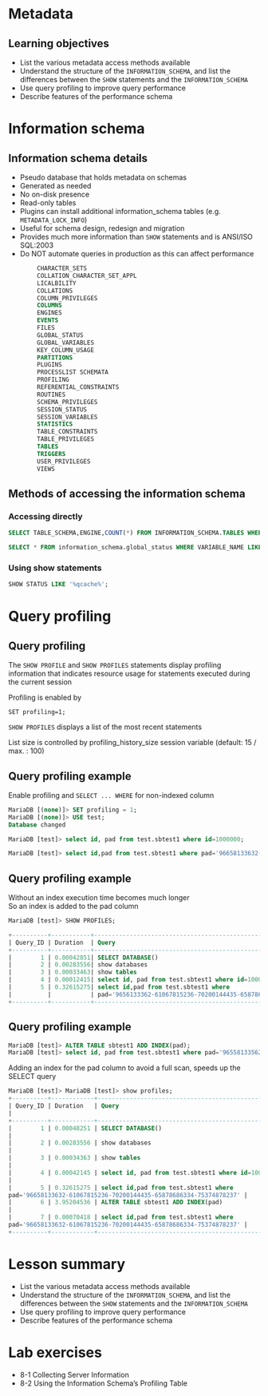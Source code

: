 # Metadata

## Learning objectives

- List the various metadata access methods available
- Understand the structure of the `INFORMATION_SCHEMA`, and list the differences between the `SHOW` statements and the `INFORMATION_SCHEMA`
- Use query profiling to improve query performance
- Describe features of the performance schema

# Information schema

## Information schema details

- Pseudo database that holds metadata on schemas
- Generated as needed
- No on-disk presence
- Read-only tables
- Plugins can install additional information_schema tables (e.g. `METADATA_LOCK_INFO`)
- Useful for schema design, redesign and migration
- Provides much more information than `SHOW` statements and is ANSI/ISO SQL:2003
- Do NOT automate queries in production as this can affect performance

```sql
        CHARACTER_SETS
        COLLATION_CHARACTER_SET_APPL
        LICALBILITY
        COLLATIONS
        COLUMN_PRIVILEGES
        COLUMNS
        ENGINES
        EVENTS
        FILES
        GLOBAL_STATUS
        GLOBAL_VARIABLES
        KEY_COLUMN_USAGE
        PARTITIONS
        PLUGINS
        PROCESSLIST SCHEMATA
        PROFILING
        REFERENTIAL_CONSTRAINTS
        ROUTINES
        SCHEMA_PRIVILEGES
        SESSION_STATUS
        SESSION_VARIABLES
        STATISTICS
        TABLE_CONSTRAINTS
        TABLE_PRIVILEGES
        TABLES
        TRIGGERS
        USER_PRIVILEGES
        VIEWS
```

## Methods of accessing the information schema

### Accessing directly

```sql
SELECT TABLE_SCHEMA,ENGINE,COUNT(*) FROM INFORMATION_SCHEMA.TABLES WHERE TABLE_SCHEMA NOT IN('mysql','information_schema','performance_schema') GROUP BY TABLE_SCHEMA,ENGINE;
```

```sql
SELECT * FROM information_schema.global_status WHERE VARIABLE_NAME LIKE '%qcache%';
```

### Using show statements

```sql
SHOW STATUS LIKE '%qcache%';
```

# Query profiling

## Query profiling

The `SHOW PROFILE` and `SHOW PROFILES` statements display profiling information that indicates resource usage for statements executed during the current session

Profiling is enabled by

`SET profiling=1;`

`SHOW PROFILES` displays a list of the most recent statements

List size is controlled by profiling_history_size session variable (default: 15 / max. : 100)

## Query profiling example

Enable profiling and `SELECT ... WHERE` for non-indexed column

```sql
MariaDB [(none)]> SET profiling = 1;
MariaDB [(none)]> USE test;
Database changed

MariaDB [test]> select id, pad from test.sbtest1 where id=1000000;

MariaDB [test]> select id,pad from test.sbtest1 where pad='96658133632-61067815236-70200144435-65878686334-75374878237';
```

## Query profiling example

Without an index execution time becomes much longer  
So an index is added to the pad column

```sql
MariaDB [test]> SHOW PROFILES;

+----------+-----------+-----------------------------------------------------+
| Query_ID | Duration  | Query                                               |
+----------+-----------+-----------------------------------------------------+
|        1 | 0.00042851| SELECT DATABASE()                                   |
|        2 | 0.00283556| show databases                                      |
|        3 | 0.00033463| show tables                                         |
|        4 | 0.00012415| select id, pad from test.sbtest1 where id=1000000   |
|        5 | 0.32615275| select id,pad from test.sbtest1 where               |
|          |           | pad='9656133362-61067815236-70200144435-6587866334-75374878237' |
+----------+-----------+-----------------------------------------------------+
```

## Query profiling example

```sql
MariaDB [test]> ALTER TABLE sbtest1 ADD INDEX(pad);
MariaDB [test]> select id, pad from test.sbtest1 where pad='96558133562-61076...
```

Adding an index for the pad column to avoid a full scan, speeds up the SELECT query

```sql
MariaDB [test]> MariaDB [test]> show profiles;
+----------+------------+--------------------------------------------------------------------------------------+
| Query_ID | Duration   | Query
|
+----------+------------+--------------------------------------------------------------------------------------+
|        1 | 0.00048251 | SELECT DATABASE()
|
|        2 | 0.00283556 | show databases
|
|        3 | 0.00034363 | show tables
|
|        4 | 0.00042145 | select id, pad from test.sbtest1 where id=1000000
|
|        5 | 0.32615275 | select id,pad from test.sbtest1 where
pad='96658133632-61067815236-70200144435-65878686334-75374878237' |
|        6 | 3.95204536 | ALTER TABLE sbtest1 ADD INDEX(pad)
|
|        7 | 0.00070418 | select id,pad from test.sbtest1 where
pad='96658133632-61067815236-70200144435-65878686334-75374878237' |
+----------+------------+--------------------------------------------------------------------------------------+
```

# Lesson summary

- List the various metadata access methods available
- Understand the structure of the `INFORMATION_SCHEMA`, and list the differences between the `SHOW` statements and the `INFORMATION_SCHEMA`
- Use query profiling to improve query performance
- Describe features of the performance schema

# Lab exercises

- 8-1 Collecting Server Information
- 8-2 Using the Information Schema’s Profiling Table